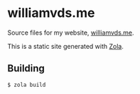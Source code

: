 # williamvds.me

Source files for my website, [williamvds.me](https://williamvds.me).

This is a static site generated with [Zola](https://getzola.org).

## Building

`$ zola build`
